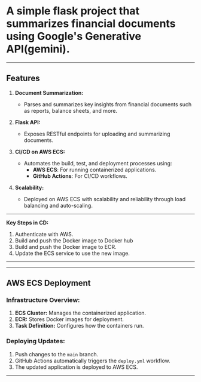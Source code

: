 # A simple flask project that summarizes financial documents using Google's Generative API(gemini).
---

## **Features**  

1. **Document Summarization:**
   - Parses and summarizes key insights from financial documents such as reports, balance sheets, and more.  

2. **Flask API:**  
   - Exposes RESTful endpoints for uploading and summarizing documents.  

3. **CI/CD on AWS ECS:**  
   - Automates the build, test, and deployment processes using:
     - **AWS ECS**: For running containerized applications.  
     - **GitHub Actions**: For CI/CD workflows.  

4. **Scalability:**  
   - Deployed on AWS ECS with scalability and reliability through load balancing and auto-scaling.  

---
**Key Steps in CD:**  
1. Authenticate with AWS.
2. Build and push the Docker image to Docker hub
3. Build and push the Docker image to ECR.  
4. Update the ECS service to use the new image.  

---

---

## **AWS ECS Deployment**  

### **Infrastructure Overview:**  
1. **ECS Cluster:** Manages the containerized application.  
2. **ECR:** Stores Docker images for deployment.  
4. **Task Definition:** Configures how the containers run.  

### **Deploying Updates:**  
1. Push changes to the `main` branch.  
2. GitHub Actions automatically triggers the `deploy.yml` workflow.  
3. The updated application is deployed to AWS ECS.  

---

